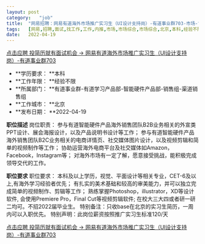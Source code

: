 ```yaml
---
layout:	post
category:	"job"
title:	"网易招聘：网易有道海外市场推广实习生（UI设计支持岗）-有道事业群703-市场-市场综合-市场综合-北京本科经验不限"
tags:	[网易,招聘,面试,找工作,工作,内推,市场,市场综合,市场综合,北京,本科,经验不限]
date:	2022-04-19
---
```


[点击应聘 投简历就有面试机会 -> 网易有道海外市场推广实习生（UI设计支持岗）-有道事业群703](http://mobile.bole.netease.com/bole/boleDetail?id=39698&employeeId=346f03c3cda5f04c&key=all)



- **学历要求： **本科
- **工作年限： **经验不限
- **所属部门： **有道事业群-有道学习产品部-智能硬件产品部-销售组-渠道销售组
- **工作城市： **北京
- **发布日期： **2022-04-19



**职位描述**
岗位职责：
参与有道智能硬件产品海外销售团队B2B业务相关的外宣类PPT设计、展会海报设计，以及产品说明书设计等工作； 
参与有道智能硬件产品海外销售团队B2C业务相关的电商详情页、社交媒体图片设计，以及视频剪辑和简单的视频制作等工作；
协助运营海外电商平台及社交媒体如Amazon，Facebook，Instagram等；
对海外市场有一定了解，愿意接受挑战，能积极完成领导交代的工作。




**职位要求**
职位要求：
本科及以上学历，视觉、平面设计等相关专业，CET-6及以上,有海外学习经验者优先；
有扎实的美术基础和较高的审美能力，并可以独立完成简单的视频制作、剪辑等工作；
熟练掌握Photoshop，illustrator，XD等设计软件, 会使用Premiere Pro，Final Cut等视频剪辑软件;
在校大三大四或者研一研二均可。不招2022届毕业生。
特别备注：只收base在北京的实习生简历，一周内可以入职优先。
特别声明：此岗位薪资按照推广实习生标准120/天



[点击应聘 投简历就有面试机会 -> 网易有道海外市场推广实习生（UI设计支持岗）-有道事业群703](http://mobile.bole.netease.com/bole/boleDetail?id=39698&employeeId=346f03c3cda5f04c&key=all)